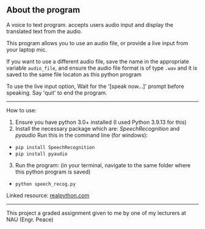 ## About the program
A voice to text program. accepts users audio input and
display the translated text from the audio.

This program allows you to use an audio file,
or provide a live input from your laptop mic.

If you want to use a different audio file,
save the name in the appropriate variable `audio_file`,
and ensure the audio file format is of type `.wav` and
it is saved to the same file locaton as this python program

To use the live input option,
Wait for the '[speak now...]' prompt before speaking.
Say 'quit' to end the program.


--------------------------------------------------
How to use:
1. Ensure you have python 3.0+ installed (I used Python 3.9.13 for this)
2. Install the necessary package which are: *SpeechRecognition* and *pyaudio*
Run this in the command line (for windows):
- `pip install SpeechRecognition`
- `pip install pyaudio`
3. Run the program:
(in your terminal, navigate to the same folder where this python program is saved)
- `python speech_recog.py`


Linked resource: [realpython.com](https://realpython.com/python-speech-recognition/)

--------------
This project a graded assignment given to me by one of my lecturers at NAU (Engr. Peace)
